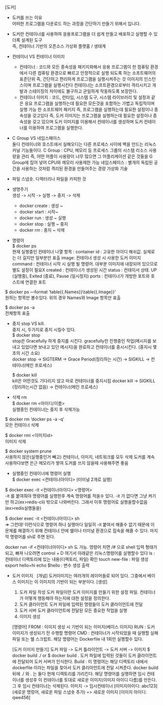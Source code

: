 [도커]

*  도커를 쓰는 이유  
어떠한 프로그램을 다운로드 하는 과정을 간단하기 만들기 위해서 입니다. 

* 도커란 
  컨테이너를 사용하여 응용프로그램을 더 쉽게 만들고 배포하고 실행할 수 있더록 설계된 도구  
  즉, 컨테이너 기반의 오픈소스 가상화 플랫홈 / 생태계

* 컨테이너 VS 컨테이너 이미지 
   - 컨테이너 : 코드와 모든 종속성을 패키지화해서 응용 프로그램이 한 컴퓨팅 환경에서 다른 컴퓨팅 환경으로 빠르고 안정적으로 실행 되도록 하는 소프트웨어의 표준단위
              즉, 간단하고 편리하게 프로그램을 실행시켜주는 것
              이미지의 인스턴스이며 프로그램을 실행시킨다
              컨테이너는 소프트환경으로부터 격리시키고 개발과 스테이징의 차이에도 불구하고 균일하게 작동하도록 보장한다.
   - 컨테이너 이미지 : 코드, 런타임, 시스템 도구, 시스템 라이브러리 및 설정과 같은 응요 프로그램을 실행하는데 필요한 모든것을 포함하는 가볍고 독립적이며 실행 가능 한 소프트웨어 패키지
                   즉, 프로그램을 실행하는데 필요한 설정이나 종속성을 갖고있다
   즉, 도커 이미지는 프로그램을 실행하는데 필요한 설정이나 종속성을 갖고 있으며 도커 이미지를 이용해서 컨테이너를 생성하며 도커 컨테이너를 이용하여 프로그램을 실행한다. 

* C Group VS 네임스페이스   
  둘다 컨테이너와 호스트에서 실해오디는 다른 프로세스 사이에 벽을 만드는 리눅스 커널 기능들이다. 
  C Group : CPU, 메모리 등 프로세스 그룹의 시스템 리소스 사용량을 관리
            즉, 어떤 어플이 사용량이 너무 많으면 그 어플리케이션 같은 것들을 G Group에 집어 넣어 CPU와 메모리 사용제한 가능
  네임스페이스 : 별개의 독립된 공간을 사용하는 것처럼 격리된 환경을 만들어주는 경량 가상화 기술
  
* 파일 스냅숏. 
   디렉터리나 파일을 카피한 것 
   
* 생명주기     
  생성 -> 시작 -> 실행 -> 중지 -> 삭제
  - docker create : 생성 ~
  - docker start : 시작~
  - docker run : 생성 ~ 실행
  - docker stop : 실행 ~ 중지
  - docker rm : 중지 ~ 삭제
 
* 명령어   
   $ docker ps   
     현재 실행중인 컨테이너 나열
   항목 :
   container id : 고유한 아이디 해쉬값. 실제로는 더 길지만 일부분만 표출
   image: 컨테이너 생성 시 사용한 도커 이미지
   command : 컨테이너 시작 시 실행 될 명령어. 대부분 이미지에 내장되어 있으므로 별도 설정이 필요X
   created : 컨테이너가 생성된 시간
   status : 컨테이서 상태. UP (실행중), Exited (종료), Pause (일시정지)
   ports : 컨테이너가 개방한 포트와 호스트에 연결한 포트
   
$ docker ps —format ‘table{{.Names}}\table{{.Image}}’   
  원하는 항목만 볼수있다. 위의 경우 Names와 Image 항목만 표출
  
$ docker ps -a   
  전체항목 표출
  
* 중지 stop VS kill.  
  중지 시, 두가지로 중지 시킬수 있다.    
  $ docker stop   
    stop은 Gracefully 하게 중지를 시킨다. gracefully란 진행중인 작업(메시지를 보내고 있었다면 보내고 있던 메시지)을 완료하고 컨테이너를 중시시킨다. (중지시 몇초의 시간 소요)   
    docker stop -> SIGTERM -> Grace Period(정리하는 시간) -> SIGKILL -> 컨테이너(메인 프로세스)
    
  $ docker kill    
    kill은 어떤것도 기다리지 않고 마로 컨테이너를 중지시킴
    docker kill ->  SIGKILL (정리하는시간 없음) -> 컨테이너(메인 프로세스)
    
* 삭제 rm   
  $ docker rm <아이디/이름>    
  실행중인 컨테이너는 중지 후 삭제가능     
  
$ docker rm ‘docker ps -a -q’     
  모든 컨테이너 삭제   
  
$ docker rmi <이미지id>   
  이미지 삭제 
  
$ docker system prune   
  사용하지 않은(실행중인거 빼고) 컨테이너, 이미지, 네트워크를 모두 삭제
  도커를 계속 사용하다보면 은근 메모리가 쌓여 도커를 쓰지 않을때 사용해주면 좋음
  
* 실행중인 컨테이너에 명령어 실행    
  $ docker exec <컨테이너아이디>
  (터미널 2개로 실행)
  
$ docker exec -it <컨테이너아이디> <명령어>   
  -it 를 붙여줘야 명령어를 실행한후 계속 명령어를 적을수 있다. -it 가 없다면 그냥 켜기만 하고(ex>redis-cli) 밖으로 나와버린다. 그래서 이후 명령어로 실행을할수없음(ex>redis실행들을)
  
$ docker exec -it <컨테이너아이디> sh    
  => 그런데! 이런식으로 명령어 하나 실행마다 일일히 -it 붙여서 해줄수 없기 때문에 
  이 문제를 해결하기 위해 컨테이너 안에 쉘이나 터미널 환경으로 접속을 해줄 수 있다.
  마지막 명령어를 sh로 주면 된다.  
  
  docker run -if <컨테이너아이디> sh  도 가능.
  영령어 치면 /# 으로 shell 입력 형태가 되고, 빠져 나오려면 control + D 
  여기서 아래같은 리눅스명령어를 실행할수 있다
  ls : 컨테이너 디렉토리에 있는 내용(디렉토리, 파일) 확인
  touch new-file : 파일 생성
  export hello=hi 
  echo $hello         : 변수 생성 출력
  
  
* 도커 이미지    
  [개념] 도커이미지는 여러개의 레이어들로 되어 있다. 그중에서 베이스 이미지는 이 이미지의 기반이 되는 부분이다.
  [생성] 
   1. 도커 파일 작성 
      도커 파일이란 도커 이미지를 만들기 위한 설정 파일. 컨테이너가 어떻게 행동해야 하는지에 대한 설정을 정의한다.
   2. 도커 클라이언트 
      도커 파일에 입력된 명령들이 도커 클라이언트에 전달
   3. 도커 서버
      도커 클라이언트에 전달된 모든 중요한 작업을 실행
   4. 이미지 생성
   
  [명령어]
   FROM : 이미지 생성 시 기반이 되는 이미지(베이스 이미지)
   RUN : 도커 이미지가 생성되기 전 수행할 명령어
   CMD : 컨테이너가 시작되었을 때 실행할 실해파일 또는 쉘 스크립트. 해당 명령어는 Dockerfile 내 1회만 실행할수 있다.
   
   [도커 이미지 만들기]
    도커 파일 -> 도커 틀라이언트 -> 도커 서버 -> 이미지
    $ docker build ./ 
    or 
    $ docker build .
    도커 파일에 입력된 것들이 도커 클라이언트에 전달되어 도커 서버가 인식한다. 
    Build : 이 명령어는 해당 디렉토리 내에서 dockerfile 이라는 파일을 찾아서 도커 클리아언트에 전달 시켜준다. 
    docker build 뒤에 ./ 와 . 는 둘다 현재 디렉토리를 가리킨다.
    해당 명령어를 실행하면 임시 컨테이너를 생성후 이 컨테이너를 토대로 새로운 이미지(이미지 아이디 다름)를 만든다. 그 후 임시 컨테이너는 삭제된다. 
    이미지 -> 임시컨테이너 [이미지아이디: abc123](새로운 명렁어, 새로운 파일 스냅숏 추가) => 새로운 이미지 [이미지 아이디: qwe456]
    
